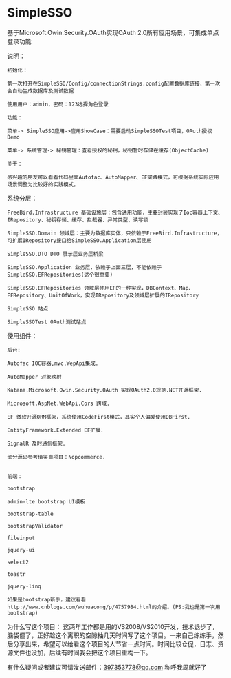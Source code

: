 # SimpleSSO
基于Microsoft.Owin.Security.OAuth实现OAuth 2.0所有应用场景，可集成单点登录功能

说明：

    初始化：
  
	第一次打开在SimpleSSO/Config/connectionStrings.config配置数据库链接，第一次会自动生成数据库及测试数据

	使用用户：admin，密码：123选择角色登录
  
    功能：

	菜单-> SimpleSSO应用->应用ShowCase：需要启动SimpleSSOTest项目，OAuth授权Demo

	菜单-> 系统管理-> 秘钥管理：查看授权的秘钥，秘钥暂时存储在缓存(ObjectCache)
 
    关于：

	感兴趣的朋友可以看看代码里面Autofac、AutoMapper、EF实践模式，可根据系统实际应用场景调整为比较好的实践模式。

系统分层：

 	FreeBird.Infrastructure 基础设施层：包含通用功能，主要封装实现了Ioc容器上下文、IRepository、秘钥存储、缓存、拦截器、异常类型、读写锁		
	
	SimpleSSO.Domain 领域层：主要为数据库实体，只依赖于FreeBird.Infrastructure，可扩展IRepository接口给SimpleSSO.Application层使用
        
	SimpleSSO.DTO DTO 展示层业务层桥梁
	
	SimpleSSO.Application 业务层，依赖于上面三层，不能依赖于SimpleSSO.EFRepositories(这个很重要)
	
	SimpleSSO.EFRepositories 领域层使用EF的一种实现，DBContext、Map、EFRepository、UnitOfWork，实现IRepository及领域层扩展的IRepository	
	
	SimpleSSO 站点
	
	SimpleSSOTest OAuth测试站点
	
使用组件：

    后台:

	Autofac IOC容器,mvc,WepApi集成.

	AutoMapper 对象映射

	Katana.Microsoft.Owin.Security.OAuth 实现OAuth2.0规范.NET开源框架.

	Microsoft.AspNet.WebApi.Cors 跨域.

	EF 微软开源ORM框架，系统使用CodeFirst模式，其实个人偏爱使用DBFirst.

	EntityFramework.Extended EF扩展.

	SignalR 及时通信框架.

	部分源码参考借鉴自项目：Nopcommerce.


    前端：

	bootstrap

	admin-lte bootstrap UI模板

	bootstrap-table

	bootstrapValidator

	fileinput

	jquery-ui

	select2

	toastr 

	jquery-linq

	如果是bootstrap新手，建议看看http://www.cnblogs.com/wuhuacong/p/4757984.html的介绍。(PS:我也是第一次用bootstrap)

为什么写这个项目：
这两年工作都是用的VS2008/VS2010开发，技术退步了，脑袋僵了，正好趁这个离职的空隙抽几天时间写了这个项目。一来自己练练手，然后分享出来，希望可以给看这个项目的人节省一点时间。时间比较仓促，日志、资源文件也没加，后续有时间我会把这个项目重构一下。

有什么疑问或者建议可请发送邮件：397353778@qq.com 称呼我周就好了
